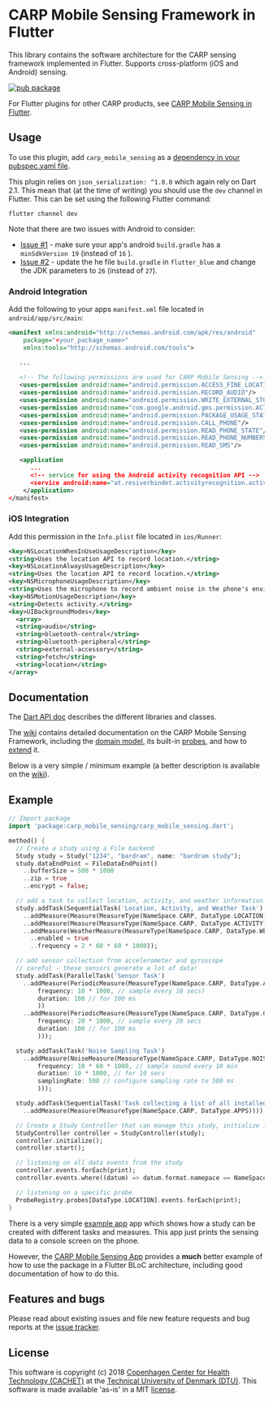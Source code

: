 # CARP Mobile Sensing Framework in Flutter

This library contains the software architecture for the CARP sensing framework implemented in Flutter.
Supports cross-platform (iOS and Android) sensing.

[![pub package](https://img.shields.io/pub/v/carp_mobile_sensing.svg)](https://pub.dartlang.org/packages/carp_mobile_sensing)

For Flutter plugins for other CARP products, see [CARP Mobile Sensing in Flutter](https://github.com/cph-cachet/carp.sensing-flutter/blob/master/README.md).

## Usage
To use this plugin, add `carp_mobile_sensing` as a [dependency in your pubspec.yaml file](https://flutter.io/platform-plugins/).

This plugin relies on `json_serialization: ^1.0.0` which again rely on Dart 2.1. 
This mean that (at the time of writing) you should use the `dev` channel in Flutter. 
This can be set using the following Flutter command:

```
flutter channel dev
```

Note that there are two issues with Android to consider:

* [Issue #1](https://github.com/cph-cachet/carp.sensing/issues/2) - make sure your app's android `build.gradle` has a `minSdkVersion 19` (instead of `16` ).
* [Issue #2](https://github.com/cph-cachet/carp.sensing/issues/1) - update the he file `build.gradle` in `flutter_blue` and change the JDK parameters to `26` (instead of `27`).

### Android Integration

Add the following to your apps `manifest.xml` file located in `android/app/src/main`:

````xml
<manifest xmlns:android="http://schemas.android.com/apk/res/android"
    package="<your_package_name>"
    xmlns:tools="http://schemas.android.com/tools">

   ...
   
   <!-- The following permissions are used for CARP Mobile Sensing -->
   <uses-permission android:name="android.permission.ACCESS_FINE_LOCATION" />
   <uses-permission android:name="android.permission.RECORD_AUDIO"/>
   <uses-permission android:name="android.permission.WRITE_EXTERNAL_STORAGE"/>
   <uses-permission android:name="com.google.android.gms.permission.ACTIVITY_RECOGNITION" />
   <uses-permission android:name="android.permission.PACKAGE_USAGE_STATS" tools:ignore="ProtectedPermissions"/>
   <uses-permission android:name="android.permission.CALL_PHONE"/>
   <uses-permission android:name="android.permission.READ_PHONE_STATE"/>
   <uses-permission android:name="android.permission.READ_PHONE_NUMBERS"/>
   <uses-permission android:name="android.permission.READ_SMS"/>

   <application
      ...
      <!-- service for using the Android activity recognition API -->
      <service android:name="at.resiverbindet.activityrecognition.activity.ActivityRecognizedService" />
    </application>
</manifest>
````

### iOS Integration

Add this permission in the `Info.plist` file located in `ios/Runner`:

```xml
<key>NSLocationWhenInUseUsageDescription</key>
<string>Uses the location API to record location.</string>
<key>NSLocationAlwaysUsageDescription</key>
<string>Uses the location API to record location.</string>
<key>NSMicrophoneUsageDescription</key>
<string>Uses the microphone to record ambient noise in the phone's environment.</string>
<key>NSMotionUsageDescription</key>
<string>Detects activity.</string>
<key>UIBackgroundModes</key>
  <array>
  <string>audio</string>
  <string>bluetooth-central</string>
  <string>bluetooth-peripheral</string>
  <string>external-accessory</string>
  <string>fetch</string>
  <string>location</string>
</array>

```


## Documentation

The [Dart API doc](https://pub.dartlang.org/documentation/carp_mobile_sensing/latest/) describes the different libraries and classes.

The [wiki](https://github.com/cph-cachet/carp.sensing/wiki) contains detailed documentation on the CARP Mobile Sensing Framework, including 
the [domain model](https://github.com/cph-cachet/carp.sensing/wiki/Domain-Model), its built-in [probes](https://github.com/cph-cachet/carp.sensing/wiki/Probes), 
and how to [extend](https://github.com/cph-cachet/carp.sensing/wiki/Extending) it.

Below is a very simple / minimum example (a better description is available on the [wiki](https://github.com/cph-cachet/carp.sensing-flutter/wiki/Domain-Model)).

## Example


```dart
// Import package
import 'package:carp_mobile_sensing/carp_mobile_sensing.dart';

method() {
  // Create a study using a File backend
  Study study = Study("1234", "bardram", name: "bardram study");
  study.dataEndPoint = FileDataEndPoint()
    ..bufferSize = 500 * 1000
    ..zip = true
    ..encrypt = false;

  // add a task to collect location, activity, and weather information
  study.addTask(SequentialTask('Location, Activity, and Weather Task')
    ..addMeasure(Measure(MeasureType(NameSpace.CARP, DataType.LOCATION)))
    ..addMeasure(Measure(MeasureType(NameSpace.CARP, DataType.ACTIVITY)))
    ..addMeasure(WeatherMeasure(MeasureType(NameSpace.CARP, DataType.WEATHER))
      ..enabled = true
      ..frequency = 2 * 60 * 60 * 1000));

  // add sensor collection from accelerometer and gyroscope
  // careful - these sensors generate a lot of data!
  study.addTask(ParallelTask('Sensor Task')
    ..addMeasure(PeriodicMeasure(MeasureType(NameSpace.CARP, DataType.ACCELEROMETER),
        frequency: 10 * 1000, // sample every 10 secs)
        duration: 100 // for 100 ms
        ))
    ..addMeasure(PeriodicMeasure(MeasureType(NameSpace.CARP, DataType.GYROSCOPE),
        frequency: 20 * 1000, // sample every 20 secs
        duration: 100 // for 100 ms
        )));

  study.addTask(Task('Noise Sampling Task')
    ..addMeasure(NoiseMeasure(MeasureType(NameSpace.CARP, DataType.NOISE),
        frequency: 10 * 60 * 1000, // sample sound every 10 min
        duration: 10 * 1000, // for 10 secs
        samplingRate: 500 // configure sampling rate to 500 ms
        )));

  study.addTask(SequentialTask('Task collecting a list of all installed apps')
    ..addMeasure(Measure(MeasureType(NameSpace.CARP, DataType.APPS))));

  // Create a Study Controller that can manage this study, initialize it, and start it.
  StudyController controller = StudyController(study);
  controller.initialize();
  controller.start();

  // listening on all data events from the study
  controller.events.forEach(print);
  controller.events.where((datum) => datum.format.namepace == NameSpace.CARP);

  // listening on a specific probe
  ProbeRegistry.probes[DataType.LOCATION].events.forEach(print);
}
```

There is a very simple [example app](example) app which shows how a study can be created with different tasks and measures.
This app just prints the sensing data to a console screen on the phone.

However, the [CARP Mobile Sensing App](https://github.com/cph-cachet/carp.sensing-flutter/tree/master/carp_mobile_sensing_app) provides a **much** better example of how to use the package in a Flutter BLoC architecture, including good documentation of how to do this.


## Features and bugs

Please read about existing issues and file new feature requests and bug reports at the [issue tracker][tracker].

[tracker]: https://github.com/cph-cachet/carp.sensing/issues

## License

This software is copyright (c) 2018 [Copenhagen Center for Health Technology (CACHET)](http://www.cachet.dk/) 
at the [Technical University of Denmark (DTU)](http://www.dtu.dk).
This software is made available 'as-is' in a MIT [license](/LICENSE).


